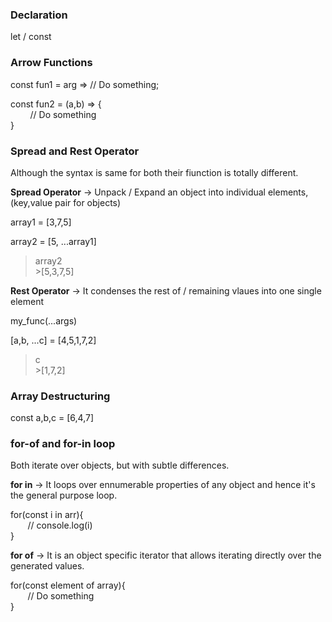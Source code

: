 ### Declaration 

let / const

### Arrow Functions

const fun1 = arg => // Do something;

const fun2 = (a,b) => { </br>
 &nbsp;&nbsp;&nbsp; &nbsp;&nbsp;&nbsp;  // Do something  </br>
}

### Spread and Rest Operator

Although the syntax is same for both their fiunction is totally different.

**Spread Operator** -> Unpack / Expand an object into individual elements, (key,value pair for objects)

array1 = [3,7,5]

array2 = [5, ...array1]
>array2 </br>
\>[5,3,7,5]

**Rest Operator** -> It condenses the rest of / remaining vlaues into one single element

my_func(...args)

[a,b, ...c] = [4,5,1,7,2]
>c </br>
\>[1,7,2]

### Array Destructuring

const a,b,c = [6,4,7]

### for-of  and for-in loop 

Both iterate over objects, but with subtle differences.

**for in** -> It loops over ennumerable properties of any object and hence it's the general purpose loop.

for(const i in arr){</br>
 &nbsp;&nbsp;&nbsp;&nbsp;&nbsp;&nbsp; // console.log(i) </br>
 }

**for of** -> It is an object specific iterator that allows iterating directly over the generated values.

for(const element of array){ </br>
 &nbsp;&nbsp;&nbsp;&nbsp;&nbsp;&nbsp;   // Do something  </br>
}

